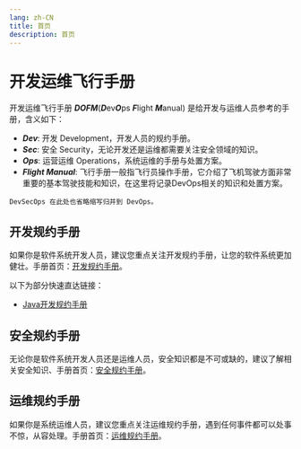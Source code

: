 ```yaml
---
lang: zh-CN
title: 首页
description: 首页
---
```


# 开发运维飞行手册

开发运维飞行手册 ***DOFM***(***D***ev***O***ps ***F***light ***M***anual) 是给开发与运维人员参考的手册，含义如下：

* ***Dev***: 开发 Development，开发人员的规约手册。
* ***Sec***: 安全 Security，无论开发还是运维都需要关注安全领域的知识。
* ***Ops***: 运营运维 Operations，系统运维的手册与处置方案。
* ***Flight Manual***: 飞行手册一般指飞行员操作手册，它介绍了飞机驾驶方面非常重要的基本驾驶技能和知识，在这里将记录DevOps相关的知识和处置方案。

`DevSecOps 在此处也省略缩写归并到 DevOps。`

## 开发规约手册

如果你是软件系统开发人员，建议您重点关注开发规约手册，让您的软件系统更加健壮。手册首页：[开发规约手册](development)。

以下为部分快速直达链接：

* [Java开发规约手册](development/java)

## 安全规约手册

无论你是软件系统开发人员还是运维人员，安全知识都是不可或缺的，建议了解相关安全知识、手册首页：[安全规约手册](security)。

## 运维规约手册

如果你是系统运维人员，建议您重点关注运维规约手册，遇到任何事件都可以处事不惊，从容处理。手册首页：[运维规约手册](operations)。
